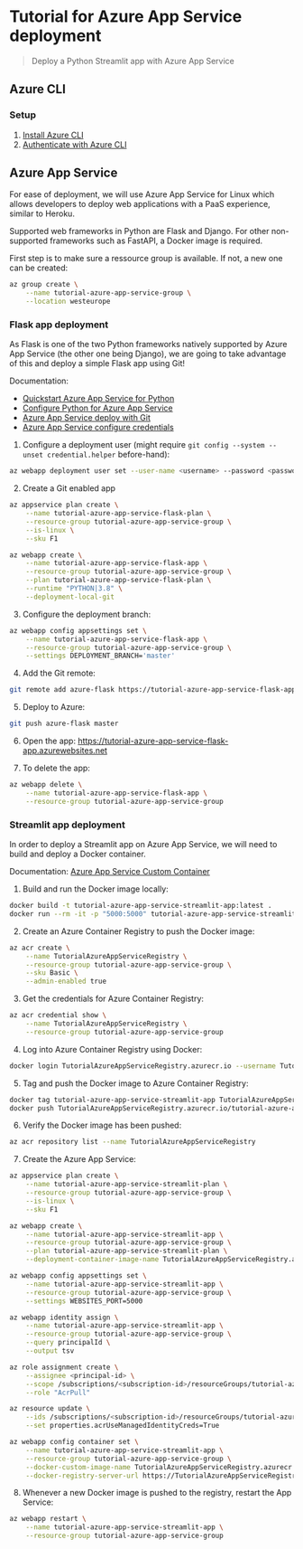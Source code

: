# Tutorial for Azure App Service deployment

> Deploy a Python Streamlit app with Azure App Service

## Azure CLI

### Setup

1. [Install Azure CLI](https://docs.microsoft.com/en-us/cli/azure/install-azure-cli)
2. [Authenticate with Azure CLI](https://docs.microsoft.com/en-us/cli/azure/authenticate-azure-cli)

## Azure App Service

For ease of deployment, we will use Azure App Service for Linux which allows
developers to deploy web applications with a PaaS experience, similar to Heroku.

Supported web frameworks in Python are Flask and Django. For other non-supported
frameworks such as FastAPI, a Docker image is required.

First step is to make sure a ressource group is available. If not, a new one
can be created:

```bash
az group create \
    --name tutorial-azure-app-service-group \
    --location westeurope
```

### Flask app deployment

As Flask is one of the two Python frameworks natively supported by Azure App Service
(the other one being Django), we are going to take advantage of this and deploy a
simple Flask app using Git!

Documentation:

- [Quickstart Azure App Service for Python](https://docs.microsoft.com/en-us/azure/app-service/quickstart-python)
- [Configure Python for Azure App Service](https://docs.microsoft.com/en-us/azure/app-service/configure-language-python)
- [Azure App Service deploy with Git](https://docs.microsoft.com/en-us/azure/app-service/deploy-local-git)
- [Azure App Service configure credentials](https://docs.microsoft.com/en-us/azure/app-service/deploy-configure-credentials?tabs=cli)

1. Configure a deployment user (might require `git config --system --unset credential.helper` before-hand):

```bash
az webapp deployment user set --user-name <username> --password <password>
```

2. Create a Git enabled app

```bash
az appservice plan create \
    --name tutorial-azure-app-service-flask-plan \
    --resource-group tutorial-azure-app-service-group \
    --is-linux \
    --sku F1

az webapp create \
    --name tutorial-azure-app-service-flask-app \
    --resource-group tutorial-azure-app-service-group \
    --plan tutorial-azure-app-service-flask-plan \
    --runtime "PYTHON|3.8" \
    --deployment-local-git
```

3. Configure the deployment branch:

```bash
az webapp config appsettings set \
    --name tutorial-azure-app-service-flask-app \
    --resource-group tutorial-azure-app-service-group \
    --settings DEPLOYMENT_BRANCH='master'
```

4. Add the Git remote:

```bash
git remote add azure-flask https://tutorial-azure-app-service-flask-app.scm.azurewebsites.net/tutorial-azure-app-service-flask-app.git
```

5. Deploy to Azure:

```bash
git push azure-flask master
```

6. Open the app: https://tutorial-azure-app-service-flask-app.azurewebsites.net

7. To delete the app:

```bash
az webapp delete \
    --name tutorial-azure-app-service-flask-app \
    --resource-group tutorial-azure-app-service-group
```

### Streamlit app deployment

In order to deploy a Streamlit app on Azure App Service, we will need to build
and deploy a Docker container.

Documentation: [Azure App Service Custom Container](https://docs.microsoft.com/en-us/azure/app-service/tutorial-custom-container)

1. Build and run the Docker image locally:

```bash
docker build -t tutorial-azure-app-service-streamlit-app:latest .
docker run --rm -it -p "5000:5000" tutorial-azure-app-service-streamlit-app:latest
```

2. Create an Azure Container Registry to push the Docker image:

```bash
az acr create \
    --name TutorialAzureAppServiceRegistry \
    --resource-group tutorial-azure-app-service-group \
    --sku Basic \
    --admin-enabled true
```

3. Get the credentials for Azure Container Registry:

```bash
az acr credential show \
    --name TutorialAzureAppServiceRegistry \
    --resource-group tutorial-azure-app-service-group
```

4. Log into Azure Container Registry using Docker:

```bash
docker login TutorialAzureAppServiceRegistry.azurecr.io --username TutorialAzureAppServiceRegistry
```

5. Tag and push the Docker image to Azure Container Registry:

```bash
docker tag tutorial-azure-app-service-streamlit-app TutorialAzureAppServiceRegistry.azurecr.io/tutorial-azure-app-service-streamlit-app:latest
docker push TutorialAzureAppServiceRegistry.azurecr.io/tutorial-azure-app-service-streamlit-app:latest
```

6. Verify the Docker image has been pushed:

```bash
az acr repository list --name TutorialAzureAppServiceRegistry
```

7. Create the Azure App Service:

```bash
az appservice plan create \
    --name tutorial-azure-app-service-streamlit-plan \
    --resource-group tutorial-azure-app-service-group \
    --is-linux \
    --sku F1

az webapp create \
    --name tutorial-azure-app-service-streamlit-app \
    --resource-group tutorial-azure-app-service-group \
    --plan tutorial-azure-app-service-streamlit-plan \
    --deployment-container-image-name TutorialAzureAppServiceRegistry.azurecr.io/tutorial-azure-app-service-streamlit-app:latest

az webapp config appsettings set \
    --name tutorial-azure-app-service-streamlit-app \
    --resource-group tutorial-azure-app-service-group \
    --settings WEBSITES_PORT=5000

az webapp identity assign \
    --name tutorial-azure-app-service-streamlit-app \
    --resource-group tutorial-azure-app-service-group \
    --query principalId \
    --output tsv

az role assignment create \
    --assignee <principal-id> \
    --scope /subscriptions/<subscription-id>/resourceGroups/tutorial-azure-app-service-group/providers/Microsoft.ContainerRegistry/registries/TutorialAzureAppServiceRegistry \
    --role "AcrPull"

az resource update \
    --ids /subscriptions/<subscription-id>/resourceGroups/tutorial-azure-app-service-group/providers/Microsoft.Web/sites/tutorial-azure-app-service-streamlit-app/config/web \
    --set properties.acrUseManagedIdentityCreds=True

az webapp config container set \
    --name tutorial-azure-app-service-streamlit-app \
    --resource-group tutorial-azure-app-service-group \
    --docker-custom-image-name TutorialAzureAppServiceRegistry.azurecr.io/tutorial-azure-app-service-streamlit-app:latest \
    --docker-registry-server-url https://TutorialAzureAppServiceRegistry.azurecr.io
```

8. Whenever a new Docker image is pushed to the registry, restart the App Service:

```bash
az webapp restart \
    --name tutorial-azure-app-service-streamlit-app \
    --resource-group tutorial-azure-app-service-group
```
